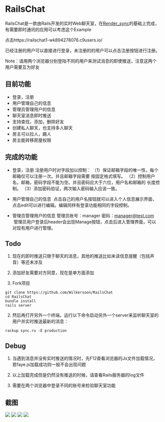 # RailsChat 

RailsChat是一款由Rails开发的实时Web聊天室，在[Render_sync](https://github.com/chrismccord/render_sync)的基础上完成，有需要即时通讯的应用可以考虑这个Example

点击https://railschat1-wk894278076.c9users.io/


已经注册的用户可以直接进行登录，未注册的的用户可以点击注册按钮进行注册。

Note：请用两个浏览器分别登陆不同的用户来测试消息的即使推送，注意这两个用户需要互为好友

## 目前功能
* 登录，注册
* 用户管理自己的信息
* 管理员管理用户的信息
* 聊天室消息即时推送
* 支持查找，添加，删除好友
* 创建私人聊天，也支持多人聊天
* 房主可以拉人，踢人
* 房主能转移房屋权限
## 完成的功能
* 登录，注册
注册用户时对字段加以控制：
（1）保证邮箱字段的唯一性，每个邮箱仅可以注册一次。并且邮箱字段需要	按固定格式填写。          （2）控制用户名，邮箱，密码字段不能为空。并且密码应大于六位，用户名和邮箱的 	长度控制。
         （3）添加密码验证，两次输入密码输入应该一致。

* 用户管理自己的信息
  点击自己的用户名按钮就可以进入个人信息展示界面，点击edit可以进行编辑。编辑同样有登录功能相同的字段控制。
* 管理员管理用户的信息
  管理员账号：manager 密码：manager@test.com
  管理员用户登录后header会出现Manage按钮，点击后进入管理界面，可以对现有用户进行管理。


## Todo
1. 现在的即时推送只限于聊天的消息，其他的推送比如未读信息提醒（包括声音）等还未涉及
2. 添加好友需要对方同意，现在是单方面添加


1. Fork项目

  ```
  git clone https://github.com/Wilkersoon/RailsChat
  cd RailsChat
  bundle install
  rails server
  ```

2. 然后再打开另外一个终端，运行以下命令启动另外一个server来监听聊天室的用户并实时推送最新的消息：

  ```
  rackup sync.ru -E production
  ```


## Debug

1. 当遇到消息并没有实时推送的情况时，先F12查看浏览器的Js文件加载情况，若faye.js加载成功则一般不会出现问题

2. 以上加载完成但是仍然没有推送的时候，请查看Rails服务器的log文件

3. 需要在两个浏览器中登录不同的账号来检验聊天室功能


## 截图

<img src="/lib/Snip20170301_2.png">

<img src="/lib/Snip20170301_3.png">

<img src="/lib/Snip20170301_4.png">

<img src="/lib/Snip20170301_5.png">


